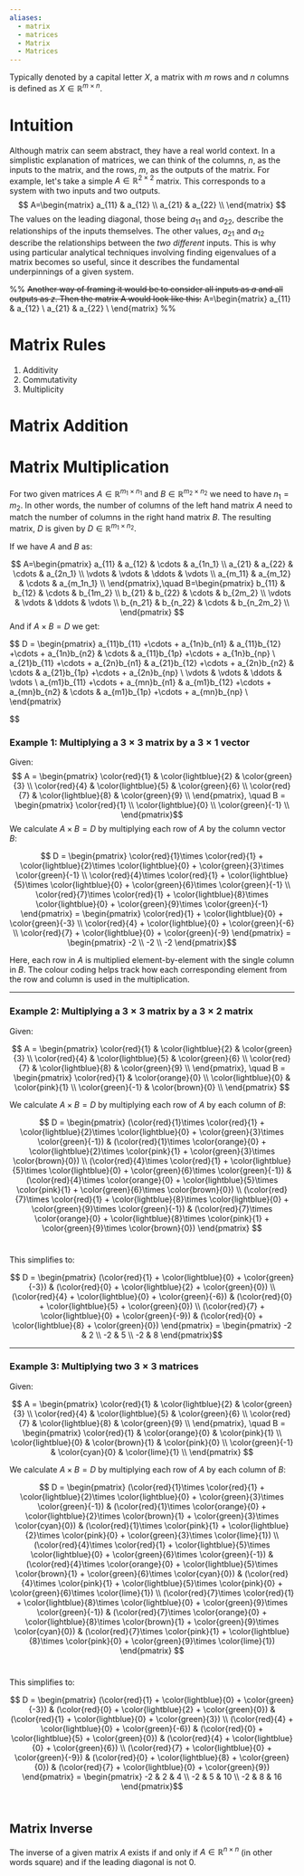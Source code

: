```yaml
---
aliases:
  - matrix
  - matrices
  - Matrix
  - Matrices
---
```

Typically denoted by a capital letter $X$, a matrix with $m$ rows and $n$ columns is defined as $X\in \mathbb R^{m \times n}$. 

# Intuition
Although matrix can seem abstract, they have a real world context. 
In a simplistic explanation of matrices, we can think of the columns, $n$, as the inputs to the matrix, and the rows, $m$, as the outputs of the matrix. For example, let's take a simple $A\in \mathbb R^{2\times 2}$ matrix. This corresponds to a system with two inputs and two outputs. 
$$
A=\begin{matrix}
 a_{11} & a_{12} \\
 a_{21} & a_{22} \\
\end{matrix}
$$
The values on the leading diagonal, those being $a_{11}$ and $a_{22}$, describe the relationships of the inputs themselves. The other values, $a_{21}$ and $a_{12}$ describe the relationships between the *two different* inputs. This is why using particular analytical techniques involving finding eigenvalues of a matrix becomes so useful, since it describes the fundamental underpinnings of a given system. 

%% 
~~Another way of framing it would be to consider all inputs as $a$ and all outputs as $z$. Then the matrix A would look like this:~~
A=\begin{matrix}
 a_{11} & a_{12} \\
 a_{21} & a_{22} \\
\end{matrix}
%% 

# Matrix Rules
1. Additivity
2. Commutativity
3. Multiplicity

# Matrix Addition

# Matrix Multiplication

For two given matrices $A \in \mathbb{R}^{m_1 \times n_1}$  and $B \in \mathbb{R}^{m_2 \times n_2}$ we need to have $n_1 = m_2$. In other words, the number of columns of the left hand matrix $A$ need to match the number of columns in the right hand matrix $B$. The resulting matrix, $D$ is given by $D \in \mathbb{R}^{m_1 \times n_2}$. 

If we have $A$ and $B$ as:

$$
A=\begin{pmatrix}
 a_{11} & a_{12} & \cdots & a_{1n_1} \\
 a_{21} & a_{22} & \cdots & a_{2n_1} \\
 \vdots & \vdots & \ddots & \vdots \\
 a_{m_11} & a_{m_12} & \cdots & a_{m_1n_1} \\
\end{pmatrix},\quad B=\begin{pmatrix}
 b_{11} & b_{12} & \cdots & b_{1m_2} \\
 b_{21} & b_{22} & \cdots & b_{2m_2} \\
 \vdots & \vdots & \ddots & \vdots \\
 b_{n_21} & b_{n_22} & \cdots & b_{n_2m_2} \\
\end{pmatrix}
$$
And if $A \times B = D$ we get:

$$
D = \begin{pmatrix}
 a_{11}b_{11} +\cdots + a_{1n}b_{n1} & a_{11}b_{12} +\cdots + a_{1n}b_{n2} & \cdots & a_{11}b_{1p} +\cdots + a_{1n}b_{np} \\
 a_{21}b_{11} +\cdots + a_{2n}b_{n1} & a_{21}b_{12} +\cdots + a_{2n}b_{n2} & \cdots & a_{21}b_{1p} +\cdots + a_{2n}b_{np} \\
\vdots & \vdots & \ddots & \vdots \\
 a_{m1}b_{11} +\cdots + a_{mn}b_{n1} & a_{m1}b_{12} +\cdots + a_{mn}b_{n2} & \cdots & a_{m1}b_{1p} +\cdots + a_{mn}b_{np} \\
\end{pmatrix} 

$$

### Example 1: Multiplying a $3 \times 3$ matrix by a $3 \times 1$  vector

Given:
$$
A = \begin{pmatrix} \color{red}{1} & \color{lightblue}{2} & \color{green}{3} \\ \color{red}{4} & \color{lightblue}{5} & \color{green}{6} \\ \color{red}{7} & \color{lightblue}{8} & \color{green}{9} \\ \end{pmatrix}, \quad B = \begin{pmatrix} \color{red}{1} \\ \color{lightblue}{0} \\ \color{green}{-1} \\ \end{pmatrix}​​
$$
We calculate $A \times B=D$ by multiplying each row of $A$ by the column vector $B$:

$$
D = \begin{pmatrix} \color{red}{1}\times \color{red}{1} + \color{lightblue}{2}\times \color{lightblue}{0} + \color{green}{3}\times \color{green}{-1} \\ \color{red}{4}\times \color{red}{1} + \color{lightblue}{5}\times \color{lightblue}{0} + \color{green}{6}\times \color{green}{-1} \\ \color{red}{7}\times \color{red}{1} + \color{lightblue}{8}\times \color{lightblue}{0} + \color{green}{9}\times \color{green}{-1} \end{pmatrix} = \begin{pmatrix} \color{red}{1} + \color{lightblue}{0} + \color{green}{-3} \\ \color{red}{4} + \color{lightblue}{0} + \color{green}{-6} \\ \color{red}{7} + \color{lightblue}{0} + \color{green}{-9} \end{pmatrix} = \begin{pmatrix} -2 \\ -2 \\ -2 \end{pmatrix}​​
$$

Here, each row in $A$ is multiplied element-by-element with the single column in $B$. The colour coding helps track how each corresponding element from the row and column is used in the multiplication.

---

### Example 2: Multiplying a $3 \times 3$  matrix by a $3 \times 2$ matrix

Given:

$$
A = \begin{pmatrix} \color{red}{1} & \color{lightblue}{2} & \color{green}{3} \\ \color{red}{4} & \color{lightblue}{5} & \color{green}{6} \\ \color{red}{7} & \color{lightblue}{8} & \color{green}{9} \\ \end{pmatrix}, \quad B = \begin{pmatrix} \color{red}{1} & \color{orange}{0} \\ \color{lightblue}{0} & \color{pink}{1} \\ \color{green}{-1} & \color{brown}{0} \\ \end{pmatrix}
$$

We calculate $A \times B=D$ by multiplying each row of $A$ by each column of $B$:

$$
D = \begin{pmatrix} (\color{red}{1}\times \color{red}{1} + \color{lightblue}{2}\times \color{lightblue}{0} + \color{green}{3}\times \color{green}{-1}) & (\color{red}{1}\times \color{orange}{0} + \color{lightblue}{2}\times \color{pink}{1} + \color{green}{3}\times \color{brown}{0}) \\ (\color{red}{4}\times \color{red}{1} + \color{lightblue}{5}\times \color{lightblue}{0} + \color{green}{6}\times \color{green}{-1}) & (\color{red}{4}\times \color{orange}{0} + \color{lightblue}{5}\times \color{pink}{1} + \color{green}{6}\times \color{brown}{0}) \\ (\color{red}{7}\times \color{red}{1} + \color{lightblue}{8}\times \color{lightblue}{0} + \color{green}{9}\times \color{green}{-1}) & (\color{red}{7}\times \color{orange}{0} + \color{lightblue}{8}\times \color{pink}{1} + \color{green}{9}\times \color{brown}{0}) \end{pmatrix}
$$​​

This simplifies to:

$$
D = \begin{pmatrix} (\color{red}{1} + \color{lightblue}{0} + \color{green}{-3}) & (\color{red}{0} + \color{lightblue}{2} + \color{green}{0}) \\ (\color{red}{4} + \color{lightblue}{0} + \color{green}{-6}) & (\color{red}{0} + \color{lightblue}{5} + \color{green}{0}) \\ (\color{red}{7} + \color{lightblue}{0} + \color{green}{-9}) & (\color{red}{0} + \color{lightblue}{8} + \color{green}{0}) \end{pmatrix} = \begin{pmatrix} -2 & 2 \\ -2 & 5 \\ -2 & 8 \end{pmatrix}​​
$$

---

### Example 3: Multiplying two $3 \times 3$  matrices

Given:

$$
A = \begin{pmatrix} \color{red}{1} & \color{lightblue}{2} & \color{green}{3} \\ \color{red}{4} & \color{lightblue}{5} & \color{green}{6} \\ \color{red}{7} & \color{lightblue}{8} & \color{green}{9} \\ \end{pmatrix}, \quad B = \begin{pmatrix} \color{red}{1} & \color{orange}{0} & \color{pink}{1} \\ \color{lightblue}{0} & \color{brown}{1} & \color{pink}{0} \\ \color{green}{-1} & \color{cyan}{0} & \color{lime}{1} \\ \end{pmatrix}
$$

We calculate $A \times B=D$ by multiplying each row of $A$ by each column of $B$:

$$
D = \begin{pmatrix} (\color{red}{1}\times \color{red}{1} + \color{lightblue}{2}\times \color{lightblue}{0} + \color{green}{3}\times \color{green}{-1}) & (\color{red}{1}\times \color{orange}{0} + \color{lightblue}{2}\times \color{brown}{1} + \color{green}{3}\times \color{cyan}{0}) & (\color{red}{1}\times \color{pink}{1} + \color{lightblue}{2}\times \color{pink}{0} + \color{green}{3}\times \color{lime}{1}) \\ (\color{red}{4}\times \color{red}{1} + \color{lightblue}{5}\times \color{lightblue}{0} + \color{green}{6}\times \color{green}{-1}) & (\color{red}{4}\times \color{orange}{0} + \color{lightblue}{5}\times \color{brown}{1} + \color{green}{6}\times \color{cyan}{0}) & (\color{red}{4}\times \color{pink}{1} + \color{lightblue}{5}\times \color{pink}{0} + \color{green}{6}\times \color{lime}{1}) \\ (\color{red}{7}\times \color{red}{1} + \color{lightblue}{8}\times \color{lightblue}{0} + \color{green}{9}\times \color{green}{-1}) & (\color{red}{7}\times \color{orange}{0} + \color{lightblue}{8}\times \color{brown}{1} + \color{green}{9}\times \color{cyan}{0}) & (\color{red}{7}\times \color{pink}{1} + \color{lightblue}{8}\times \color{pink}{0} + \color{green}{9}\times \color{lime}{1}) \end{pmatrix}
$$​​

This simplifies to:

$$
D = \begin{pmatrix} (\color{red}{1} + \color{lightblue}{0} + \color{green}{-3}) & (\color{red}{0} + \color{lightblue}{2} + \color{green}{0}) & (\color{red}{1} + \color{lightblue}{0} + \color{green}{3}) \\ (\color{red}{4} + \color{lightblue}{0} + \color{green}{-6}) & (\color{red}{0} + \color{lightblue}{5} + \color{green}{0}) & (\color{red}{4} + \color{lightblue}{0} + \color{green}{6}) \\ (\color{red}{7} + \color{lightblue}{0} + \color{green}{-9}) & (\color{red}{0} + \color{lightblue}{8} + \color{green}{0}) & (\color{red}{7} + \color{lightblue}{0} + \color{green}{9}) \end{pmatrix} = \begin{pmatrix} -2 & 2 & 4 \\ -2 & 5 & 10 \\ -2 & 8 & 16 \end{pmatrix}$$
​​



## Matrix Inverse
The inverse of a given matrix $A$ exists if and only if $A \in \mathbb{R}^{n\times n}$ (in other words square) and if the leading diagonal is not 0.  

